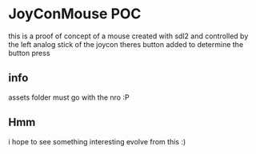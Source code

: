 # JoyConMouse POC
this is a proof of concept of a mouse created with sdl2 and controlled by the left analog stick of the joycon theres button added to determine the button press 

## info
assets folder must go with the nro :P

## Hmm
i hope to see something interesting evolve from this :)
